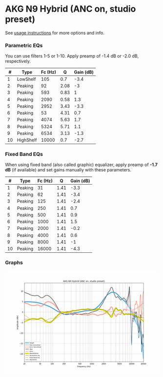 # AKG N9 Hybrid (ANC on, studio preset)
See [usage instructions](https://github.com/jaakkopasanen/AutoEq#usage) for more options and info.

### Parametric EQs
You can use filters 1-5 or 1-10. Apply preamp of -1.4 dB or -2.0 dB, respectively.

|   # | Type      |   Fc (Hz) |    Q |   Gain (dB) |
|-----|-----------|-----------|------|-------------|
|   1 | LowShelf  |       105 | 0.7  |        -3.4 |
|   2 | Peaking   |        92 | 2.08 |        -3   |
|   3 | Peaking   |       593 | 0.83 |         1   |
|   4 | Peaking   |      2090 | 0.58 |         1.3 |
|   5 | Peaking   |      2952 | 3.43 |        -3.3 |
|   6 | Peaking   |        53 | 4.31 |         0.7 |
|   7 | Peaking   |      4074 | 5.63 |         1.7 |
|   8 | Peaking   |      5324 | 5.71 |         1.1 |
|   9 | Peaking   |      6534 | 3.13 |        -1.3 |
|  10 | HighShelf |     10000 | 0.7  |        -2.7 |

### Fixed Band EQs
When using fixed band (also called graphic) equalizer, apply preamp of **-1.7 dB** (if available) and set gains manually with these parameters.

|   # | Type    |   Fc (Hz) |    Q |   Gain (dB) |
|-----|---------|-----------|------|-------------|
|   1 | Peaking |        31 | 1.41 |        -3.3 |
|   2 | Peaking |        62 | 1.41 |        -3.4 |
|   3 | Peaking |       125 | 1.41 |        -2.4 |
|   4 | Peaking |       250 | 1.41 |         0.7 |
|   5 | Peaking |       500 | 1.41 |         0.9 |
|   6 | Peaking |      1000 | 1.41 |         1.5 |
|   7 | Peaking |      2000 | 1.41 |        -0.2 |
|   8 | Peaking |      4000 | 1.41 |         0.6 |
|   9 | Peaking |      8000 | 1.41 |        -1   |
|  10 | Peaking |     16000 | 1.41 |        -4.3 |

### Graphs
![](./AKG%20N9%20Hybrid%20(ANC%20on,%20studio%20preset).png)
